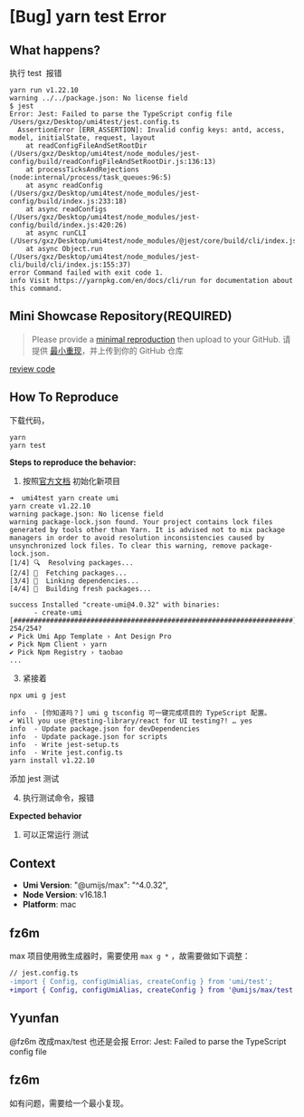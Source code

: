# [Bug] yarn test Error

<!--
感谢您向我们反馈问题，为了高效的解决问题，我们期望你能提供以下信息：
-->

## What happens?

执行 test  报错

```base
yarn run v1.22.10
warning ../../package.json: No license field
$ jest
Error: Jest: Failed to parse the TypeScript config file /Users/gxz/Desktop/umi4test/jest.config.ts
  AssertionError [ERR_ASSERTION]: Invalid config keys: antd, access, model, initialState, request, layout
    at readConfigFileAndSetRootDir (/Users/gxz/Desktop/umi4test/node_modules/jest-config/build/readConfigFileAndSetRootDir.js:136:13)
    at processTicksAndRejections (node:internal/process/task_queues:96:5)
    at async readConfig (/Users/gxz/Desktop/umi4test/node_modules/jest-config/build/index.js:233:18)
    at async readConfigs (/Users/gxz/Desktop/umi4test/node_modules/jest-config/build/index.js:420:26)
    at async runCLI (/Users/gxz/Desktop/umi4test/node_modules/@jest/core/build/cli/index.js:132:59)
    at async Object.run (/Users/gxz/Desktop/umi4test/node_modules/jest-cli/build/cli/index.js:155:37)
error Command failed with exit code 1.
info Visit https://yarnpkg.com/en/docs/cli/run for documentation about this command.
```

<!-- A clear and concise description of what the bug is. -->
<!-- 清晰的描述下遇到的问题。-->

## Mini Showcase Repository(REQUIRED)

> Please provide a [minimal reproduction](https://stackoverflow.com/help/minimal-reproducible-example) then upload to your GitHub. 请提供 [最小重现](https://stackoverflow.com/help/minimal-reproducible-example)，并上传到你的 GitHub 仓库

<!-- 为节约大家的时间，无复现步骤的 ISSUE 会被关闭，提供之后再 REOPEN -->
<!-- YOUR_REPOSITORY_URL on github or stackbliz -->

[review code](https://github.com/f2egxz/umi4test.git)

## How To Reproduce

下载代码，

```base
yarn
yarn test
```

**Steps to reproduce the behavior:**

1.  按照[官方文档](https://umijs.org/docs/tutorials/getting-started) 初始化新项目

```base
➜  umi4test yarn create umi
yarn create v1.22.10
warning package.json: No license field
warning package-lock.json found. Your project contains lock files generated by tools other than Yarn. It is advised not to mix package managers in order to avoid resolution inconsistencies caused by unsynchronized lock files. To clear this warning, remove package-lock.json.
[1/4] 🔍  Resolving packages...
[2/4] 🚚  Fetching packages...
[3/4] 🔗  Linking dependencies...
[4/4] 🔨  Building fresh packages...

success Installed "create-umi@4.0.32" with binaries:
      - create-umi
[#####################################################################] 254/254?
✔ Pick Umi App Template › Ant Design Pro
✔ Pick Npm Client › yarn
✔ Pick Npm Registry › taobao
...
```

3. 紧接着

```base
npx umi g jest

info  - [你知道吗？] umi g tsconfig 可一键完成项目的 TypeScript 配置。
✔ Will you use @testing-library/react for UI testing?! … yes
info  - Update package.json for devDependencies
info  - Update package.json for scripts
info  - Write jest-setup.ts
info  - Write jest.config.ts
yarn install v1.22.10
```

添加 jest 测试

4. 执行测试命令，报错

**Expected behavior**

1. 可以正常运行 测试

<!-- 请提供复现链接/步骤，错误日志以及相关配置 -->

## Context

- **Umi Version**: "@umijs/max": "^4.0.32",
- **Node Version**: v16.18.1
- **Platform**: mac

## fz6m

max 项目使用微生成器时，需要使用 `max g *` ，故需要做如下调整：

```diff
// jest.config.ts
-import { Config, configUmiAlias, createConfig } from 'umi/test';
+import { Config, configUmiAlias, createConfig } from '@umijs/max/test';
```

## Yyunfan

@fz6m 改成max/test 也还是会报 Error: Jest: Failed to parse the TypeScript config file

## fz6m

如有问题，需要给一个最小复现。
